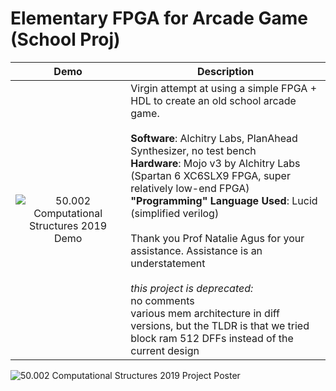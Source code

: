 # Elementary FPGA for Arcade Game (School Proj)
Demo             |  Description
:-------------------------:|:-------------------------:
![50.002 Computational Structures 2019 Demo](https://github.com/careylzh/theSkyIsFalling/blob/master/theSkyIsFalling.gif) | <div align="left">Virgin attempt at using a simple FPGA + HDL to create an old school arcade game.<br/> <br/> __Software__: Alchitry Labs, PlanAhead Synthesizer, no test bench <br/> __Hardware__: Mojo v3 by Alchitry Labs (Spartan 6 XC6SLX9 FPGA, super relatively low-end FPGA) <br/> __"Programming" Language Used__: Lucid (simplified verilog) <br/> <br/> Thank you Prof Natalie Agus for your assistance. Assistance is an understatement <br/> <br/> _this project is deprecated:_ <br/> no comments <br/> various mem architecture in diff versions, but the TLDR is that we tried block ram 512 DFFs instead of the current design</div>

![50.002 Computational Structures 2019 Project Poster](https://github.com/careylzh/theSkyIsFalling/blob/master/50.002%20FPGA%201D%20Poster%20SUTD%202019.png)

